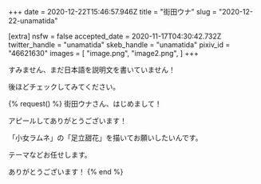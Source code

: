 +++
date = 2020-12-22T15:46:57.946Z
title = "街田ウナ"
slug = "2020-12-22-unamatida"

[extra]
nsfw = false
accepted_date = 2020-11-17T04:30:42.732Z
twitter_handle = "unamatida"
skeb_handle = "unamatida"
pixiv_id = "46621630"
images = [
  "image.png",
  "image2.png",
]
+++

すみません、まだ日本語を説明文を書いていません！

後ほどチェックしてみてください。

{% request() %}
街田ウナさん、はじめまして！

アピールしてありがとうございます！

「小女ラムネ」の「足立甜花」を描いてお願いしたいんです。

テーマなどお任せします。

ありがとうございます！
{% end %}
